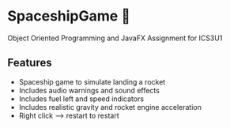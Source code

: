 # SpaceshipGame :rocket:
Object Oriented Programming and JavaFX Assignment for ICS3U1

## Features
- Spaceship game to simulate landing a rocket
- Includes audio warnings and sound effects
- Includes fuel left and speed indicators
- Includes realistic gravity and rocket engine acceleration
- Right click --> restart to restart
